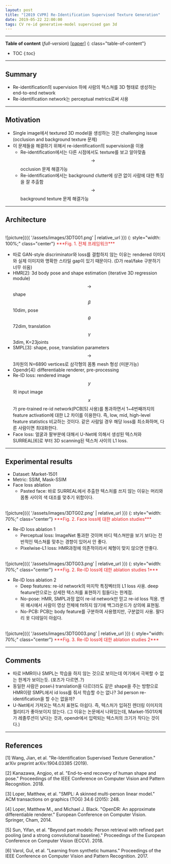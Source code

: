 ```yaml
---
layout: post
title: "[2019 CVPR] Re-Identification Supervised Texture Generation"
date: 2019-05-22 22:00:00
tags: CV re-id generative-model supervised gan 3d
---
```


<!--more-->

---

**Table of content** (*full-version*)
[[paper]](https://arxiv.org/pdf/1904.03385.pdf)
{: class="table-of-content"}
* TOC
{:toc}

---

## Summary

- Re-identification의 supervision 하에 사람의 텍스쳐를 3D 형태로 생성하는 end-to-end network
- Re-identification network는 perceptual metrics로써 사용 

---

## Motivation

- Single image에서 textured 3D model을 생성하는 것은 challenging issue (occlusion and background texture 문제)
- 이 문제들을 해결하기 위해서 re-identification의 supervision을 이용 
  - Re-identification에서는 다른 시점에서도 texture를 보고 알아맞춤 $$\rightarrow$$ occlusion 문제 해결가능
  - Re-identification에서는 background clutter에 상관 없이 사람에 대한 특징을 잘 추출함 $$\rightarrow$$ background texture 문제 해결가능

---

## Architecture

<br/>
![picture]({{ '/assets/images/3DTG01.png' | relative_url }})
{: style="width: 100%;" class="center"}
<span style="color: #e01f1f;">***Fig. 1. 전체 프레임워크***</span>

- 따로 GAN-style discriminator와 loss를 결합하지 않는 이유는 rendered 이미지와 실제 이미지와 명확한 스타일 gap이 있기 때문이다. (D가 real/fake 구분하기 너무 쉬움)
- HMR[2]: 3d body pose and shape estimation (iterative 3D regression module) $$\rightarrow$$ shape $$\beta$$ 10dim, pose $$\theta$$ 72dim, translation $$\gamma$$ 3dim, K=23joints 
- SMPL[3]: shape, pose, translation parameters $$\rightarrow$$ 3차원의 N=6890 vertices로 삼각형의 몸통 mesh 형성 (미분가능) 
- Opendr[4]: differentiable renderer, pre-processing
- Re-ID loss: rendered image $$y$$와 input image $$x$$가 pre-trained re-id network(PCB[5] 사용)를 통과하면서 1~4번째까지의 feature activation에 대한 L2 차이를 이용한다. 즉, low, mid, high-level feature statistics 비교하는 것이다. 같은 사람일 경우 해당 loss를 최소화하며, 다른 사람이면 최대화한다. 
- Face loss: 얼굴과 팔부분에 대해서 U-Net에 의해서 생성된 텍스처와 SURREAL[6]로 부터 3D scanning된 텍스처 사이의 L1 loss. 

---

## Experimental results

- Dataset: Market-1501
- Metric: SSIM, Mask-SSIM
- Face loss ablation
  - Pasted face: 바로 SURREAL에서 추출한 텍스처를 쓰지 않는 이유는 머리와 몸통 사이의 색 대조를 맞추기 위함이다.

<br/>
![picture]({{ '/assets/images/3DTG02.png' | relative_url }})
{: style="width: 70%;" class="center"}
<span style="color: #e01f1f;">***Fig. 2. Face loss에 대한 ablation studies***</span>

- Re-ID loss ablation 1
  - Perceptual loss: ImageNet 통과한 것이며 바디 텍스쳐만을 보기 보다는 전반적인 텍스쳐를 맞추는 경향이 있어서 안 좋다.
  - Pixelwise-L1 loss: HMR과정에 의존적이라서 체형이 맞지 않으면 안좋다. 
  
<br/>
![picture]({{ '/assets/images/3DTG03.png' | relative_url }})
{: style="width: 70%;" class="center"}
<span style="color: #e01f1f;">***Fig. 2. Re-ID loss에 대한 ablation studies 1***</span>
  
- Re-ID loss ablation 2
  - Deep features: re-id network의 마지막 특징벡터의 L1 loss 사용. deep feature만으로는 상세한 텍스처를 표현하기 힘들다는 한계점.
  - No-pose: HMR, SMPL과정 없이 re-id network만 믿고 re-id loss 적용. 맨 위 예시에서 사람이 영상 전체에 fit하지 않기에 백그라운드가 상의에 표현됨. 
  - No-PCB: PCB는 body feature를 구분하여 사용했지만, 구분없이 사용. 팔다리 옷 디테일이 아쉽다.
  
<br/>
![picture]({{ '/assets/images/3DTG003.png' | relative_url }})
{: style="width: 70%;" class="center"}
<span style="color: #e01f1f;">***Fig. 3. Re-ID loss에 대한 ablation studies 2***</span>
  
---

## Comments

- 따로 HMR이나 SMPL는 학습을 하지 않는 것으로 보이는데 여기에서 극복할 수 없는 한계가 보이는듯. (포즈가 다르면..?)
- 동일한 사람은 pose나 translation을 다르더라도 같은 shape을 주는 방향으로 HMR이랑 SMPL에서 id loss를 줘서 학습할 수는 없나? 3d person re-identification을 할 수는 없을까?
- U-Net에서 가져오는 텍스처 표현도 아쉽다. 즉, 텍스처가 입혀진 렌더링 이미지의 퀄리티가 좋아보이지 않는다. (그 이유는 논문에서 나와있는데, Market-1501자체가 레졸루션이 낮다는 것과, opendr에서 입력되는 텍스처의 크기가 작다는 것이다.)

---

## References

[1] Wang, Jian, et al. "Re-Identification Supervised Texture Generation." arXiv preprint arXiv:1904.03385 (2019).

[2] Kanazawa, Angjoo, et al. "End-to-end recovery of human shape and pose." Proceedings of the IEEE Conference on Computer Vision and Pattern Recognition. 2018.

[3] Loper, Matthew, et al. "SMPL: A skinned multi-person linear model." ACM transactions on graphics (TOG) 34.6 (2015): 248.

[4] Loper, Matthew M., and Michael J. Black. "OpenDR: An approximate differentiable renderer." European Conference on Computer Vision. Springer, Cham, 2014.

[5] Sun, Yifan, et al. "Beyond part models: Person retrieval with refined part pooling (and a strong convolutional baseline)." Proceedings of the European Conference on Computer Vision (ECCV). 2018.

[6] Varol, Gul, et al. "Learning from synthetic humans." Proceedings of the IEEE Conference on Computer Vision and Pattern Recognition. 2017.
